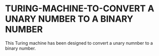 # TURING-MACHINE-TO-CONVERT A UNARY NUMBER TO A BINARY NUMBER

This Turing machine has been designed to convert a unary numnber to a binary number.
